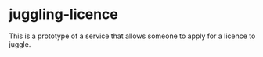 # juggling-licence
This is a prototype of a service that allows someone to apply for a licence to juggle.
